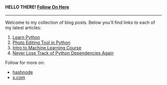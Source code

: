 #### HELLO THERE! [Follow On Here](https://shivankursharma018.github.io/v2/dist/)

<hr>

Welcome to my collection of blog posts. Below you'll find links to each of my latest articles:

1. [Learn Python](./blogs/2024-07-20-Learn-Python.md)
2. [Photo Editing Tool in Python](./blogs/2024-07-21-Photo-Editing-Tool-in-Python.md)
3. [Intro to Machine Learning Course](./blogs/2025-02-28-Intro-to-Machine-Learning-Course.md)
4. [Never Lose Track of Python Dependencies Again](./blogs/2025-04-27-Never-Lose-Track-Of-Python-Dependencies.md)

Follow for more on:
- [hashnode](https://shivankur018.hashnode.dev/)
- [x.com](https://x.com/sdotsharma018)
